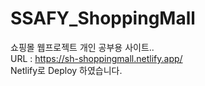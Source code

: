 # SSAFY_ShoppingMall  
쇼핑몰 웹프로젝트 개인 공부용 사이트..  
URL : https://sh-shoppingmall.netlify.app/   
Netlify로 Deploy 하였습니다. 
